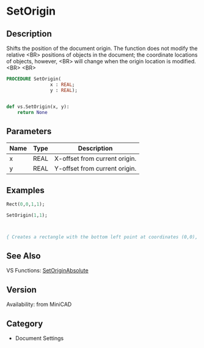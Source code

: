 # SetOrigin

## Description
Shifts the position of the document origin. The function does not modify the relative &lt;BR&gt;
positions of objects in the document; the coordinate locations of objects, however, &lt;BR&gt;
will change when the origin location is modified.&lt;BR&gt;
&lt;BR&gt;


```pascal
PROCEDURE SetOrigin(
				x : REAL;
				y : REAL);
```

```python

def vs.SetOrigin(x, y):
    return None
```

## Parameters
|Name|Type|Description|
|---|---|---|
|x|REAL|X-offset from current origin.|
|y|REAL|Y-offset from current origin.|

## Examples
```pascal
Rect(0,0,1,1);

SetOrigin(1,1);



{ Creates a rectangle with the bottom left point at coordinates (0,0), then moves the origin so that the top right point of the rectangle has coordinates (0,0). }
```

## See Also
VS Functions:
[SetOriginAbsolute](SetOriginAbsolute.md)

## Version
Availability: from MiniCAD
## Category
* Document Settings


